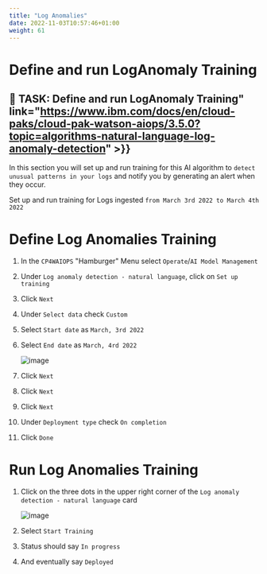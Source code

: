 ```yaml
---
title: "Log Anomalies"
date: 2022-11-03T10:57:46+01:00
weight: 61
---
```


# Define and run LogAnomaly Training

## 🚀 TASK: Define and run LogAnomaly Training" link="https://www.ibm.com/docs/en/cloud-paks/cloud-pak-watson-aiops/3.5.0?topic=algorithms-natural-language-log-anomaly-detection" >}}



In this section you will set up and run training for this AI algorithm to `detect unusual patterns in your logs` and notify you by generating an alert when they occur.

Set up and run training for Logs ingested `from March 3rd 2022 to March 4th 2022`



<Accordion>
<AccordionItem title="💡 Need Help?">


# Define Log Anomalies Training

1. In the `CP4WAIOPS` "Hamburger" Menu select `Operate`/`AI Model Management`
1. Under `Log anomaly detection - natural language`, click on `Set up training`
1. Click `Next`
1. Under `Select data` check `Custom`
1. Select `Start date` as `March, 3rd 2022`
1. Select `End date` as `March, 4rd 2022`

	![image](/images/43_training.png)

1. Click `Next`
1. Click `Next`
1. Click `Next`
1. Under `Deployment type` check `On completion`
1. Click `Done`



# Run Log Anomalies Training
1. Click on the three dots in the upper right corner of the `Log anomaly detection - natural language` card

	![image](/images/44_training.png)


1. Select `Start Training`
1. Status should say `In progress`
1. And eventually say `Deployed`


</AccordionItem>
</Accordion>
